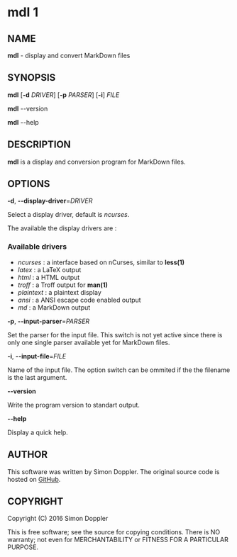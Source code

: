 # mdl 1

## NAME

__mdl__ - display and convert MarkDown files

## SYNOPSIS

**mdl** [**-d** *DRIVER*] [**-p** *PARSER*] [**-i**] *FILE*

**mdl** --version

**mdl** --help

## DESCRIPTION

**mdl** is a display and conversion program for MarkDown files.

## OPTIONS

**-d**, **--display-driver**=*DRIVER*

Select a display driver, default is *ncurses*.

The available the display drivers are :

### Available drivers

* *ncurses* : a interface based on nCurses, similar to **less(1)**
* *latex* : a LaTeX output
* *html* : a HTML output
* *troff* : a Troff output for **man(1)**
* *plaintext* : a plaintext display
* *ansi* : a ANSI escape code enabled output
* *md* : a MarkDown output

**-p**, **--input-parser**=*PARSER*

Set the parser for the input file. This switch is not yet active since there is 
only one single parser available yet for MarkDown files.

**-i**, **--input-file**=*FILE*

Name of the input file. The option switch can be ommited if the the filename is 
the last argument.

**--version**

Write the program version to standart output.

**--help**

Display a quick help.

## AUTHOR

This software was written by Simon Doppler. The original source code is hosted on
[GitHub](http://github.com/dopsi/mdl).

## COPYRIGHT

Copyright (C) 2016 Simon Doppler

This is free software; see the source for copying conditions. There is NO  warranty;  not
even for MERCHANTABILITY or FITNESS FOR A PARTICULAR PURPOSE.
